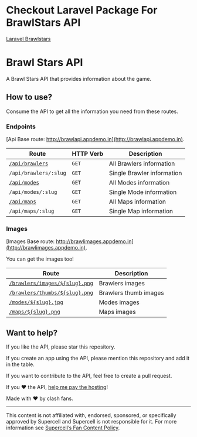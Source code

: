 # Checkout Laravel Package For BrawlStars API
[Laravel Brawlstars](https://github.com/itsaxay/laravel-brawlstars)

# Brawl Stars API

A Brawl Stars API that provides information about the game.

## How to use?

Consume the API to get all the information you need from these routes.

### Endpoints

[Api Base route: http://brawlapi.appdemo.in](http://brawlapi.appdemo.in).

| Route | HTTP Verb | Description |
|---|---|---|
| [`/api/brawlers`][1] | `GET` | All Brawlers information |
| `/api/brawlers/:slug` | `GET` | Single Brawler information |
| [`/api/modes`][2] | `GET` | All Modes information |
| `/api/modes/:slug` | `GET` | Single Mode information |
| [`/api/maps`][3] | `GET` | All Maps information |
| `/api/maps/:slug` | `GET` | Single Map information |

[1]: http://brawlapi.appdemo.in/api/brawlers
[2]: http://brawlapi.appdemo.in/api/modes
[3]: http://brawlapi.appdemo.in/api/maps

### Images

[Images Base route: http://brawlimages.appdemo.in](http://brawlimages.appdemo.in).

You can get the images too!

| Route | Description |
|---|---|
| [`/brawlers/images/${slug}.png`][4] | Brawlers images |
| [`/brawlers/thumbs/${slug}.png`][5] | Brawlers thumb images |
| [`/modes/${slug}.jpg`][6] | Modes images |
| [`/maps/${slug}.png`][7] | Maps images |

[4]: http://brawlimages.appdemo.in/brawlers/images/tara.png
[5]: http://brawlimages.appdemo.in/brawlers/thumb/tara.png
[6]: http://brawlimages.appdemo.in/modes/bounty.jpg
[7]: http://brawlimages.appdemo.in/maps/death_valley.png

## Want to help?

If you like the API, please star this repository.

If you create an app using the API, please mention this repository and add it in the table.

If you want to contribute to the API, feel free to create a pull request.

If you :heart: the API, [help me pay the hosting](https://buymeacoffee.com/axaygadekar)!

Made with  :heart:  by clash fans.

----------
This content is not affiliated with, endorsed, sponsored, or specifically approved by Supercell and Supercell is not responsible for it. For more information see [Supercell’s Fan Content Policy](http://www.supercell.com/fan-content-policy).
